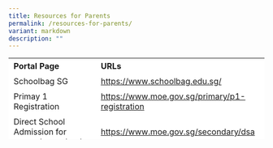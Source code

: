 ```yaml
---
title: Resources for Parents
permalink: /resources-for-parents/
variant: markdown
description: ""
---
```

<table border="0" style="box-sizing: inherit; border-collapse: collapse; border-spacing: 0px; max-width: 100%; height: 161px; width: 665.188px;"><tbody style="box-sizing: inherit;"><tr border="1" style="box-sizing: inherit; background: rgb(255, 255, 255); height: 23px;"><td border="0" style="box-sizing: inherit; padding: 5px 10px; width: 326.35px; height: 23px;"><b>Portal Page</b></td><td border="0" style="box-sizing: inherit; padding: 5px 10px; width: 200px; height: 23px;"><b>URLs</b></td></tr><tr style="box-sizing: inherit; background: rgb(255, 255, 255); height: 23px;"><td style="box-sizing: inherit; padding: 5px 10px; width: 326.35px; height: 23px;">Schoolbag SG</td><td style="box-sizing: inherit; padding: 5px 10px; width: 337.837px; height: 23px;"><a href="https://www.schoolbag.edu.sg/">https://www.schoolbag.edu.sg/</a></td></tr><tr style="box-sizing: inherit; background: rgb(255, 255, 255);"><td style="box-sizing: inherit; padding: 5px 10px; width: 326.35px;">Primay 1 Registration</td><td style="box-sizing: inherit; padding: 5px 10px; width: 337.837px;"><a href="https://www.moe.gov.sg/primary/p1-registration">https://www.moe.gov.sg/primary/p1-registration</a></td></tr><tr style="box-sizing: inherit; background: rgb(255, 255, 255);"><td style="box-sizing: inherit; padding: 5px 10px; width: 326.35px;">Direct School Admission for secondary schools</td><td style="box-sizing: inherit; padding: 5px 10px; width: 337.837px;"><a href="https://www.moe.gov.sg/secondary/dsa">https://www.moe.gov.sg/secondary/dsa</a></td></tr><tr style="box-sizing: inherit; background: rgb(255, 255, 255);"><td style="box-sizing: inherit; padding: 5px 10px; width: 326.35px;">Social and Emotional Learning</td><td style="box-sizing: inherit; padding: 5px 10px; width: 337.837px;"><a href="https://www.moe.gov.sg/education-in-sg/our-programmes/social-and-emotional-learning/sel-resources-for-parents">https://www.moe.gov.sg/education-in-sg/our-programmes/social-and-emotional-learning/sel-resources-for-parents</a></td></tr><tr style="box-sizing: inherit; background: rgb(255, 255, 255);"><td style="box-sizing: inherit; padding: 5px 10px; width: 326.35px;">Koobits</td><td style="box-sizing: inherit; padding: 5px 10px; width: 337.837px;"><a href="https://www.koobits.com/">https://www.koobits.com/</a></td></tr></tbody></table>